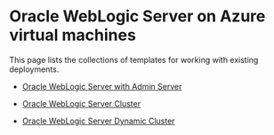 <!--
Copyright (c) 2022, Oracle and/or its affiliates.
Licensed under the Universal Permissive License v 1.0 as shown at https://oss.oracle.com/licenses/upl.
-->

# Oracle WebLogic Server on Azure virtual machines


This page lists the collections of templates for working with existing deployments.

* [Oracle WebLogic Server with Admin Server](../admin/index.md)

* [Oracle WebLogic Server Cluster](../cluster/index.md)

* [Oracle WebLogic Server Dynamic Cluster](../dynamic-cluster/index.md)

